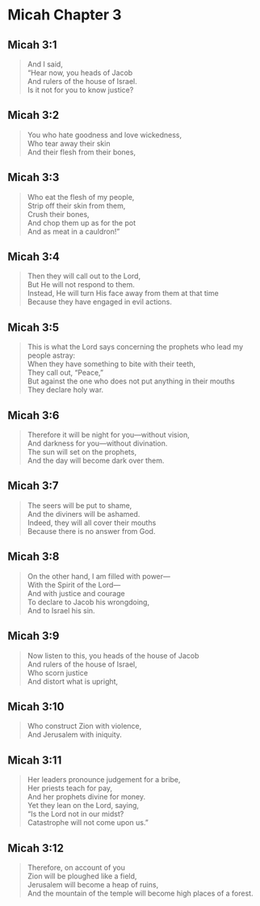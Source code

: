 # Micah Chapter 3

## Micah 3:1

> And I said,  
> “Hear now, you heads of Jacob  
> And rulers of the house of Israel.  
> Is it not for you to know justice?

## Micah 3:2

> You who hate goodness and love wickedness,  
> Who tear away their skin  
> And their flesh from their bones,

## Micah 3:3

> Who eat the flesh of my people,  
> Strip off their skin from them,  
> Crush their bones,  
> And chop them up as for the pot  
> And as meat in a cauldron!”

## Micah 3:4

> Then they will call out to the Lord,  
> But He will not respond to them.  
> Instead, He will turn His face away from them at that time  
> Because they have engaged in evil actions.

## Micah 3:5

> This is what the Lord says concerning the prophets who lead my people astray:  
> When they have something to bite with their teeth,  
> They call out, “Peace,”  
> But against the one who does not put anything in their mouths  
> They declare holy war.

## Micah 3:6

> Therefore it will be night for you—without vision,  
> And darkness for you—without divination.  
> The sun will set on the prophets,  
> And the day will become dark over them.

## Micah 3:7

> The seers will be put to shame,  
> And the diviners will be ashamed.  
> Indeed, they will all cover their mouths  
> Because there is no answer from God.

## Micah 3:8

> On the other hand, I am filled with power—  
> With the Spirit of the Lord—  
> And with justice and courage  
> To declare to Jacob his wrongdoing,  
> And to Israel his sin.

## Micah 3:9

> Now listen to this, you heads of the house of Jacob  
> And rulers of the house of Israel,  
> Who scorn justice  
> And distort what is upright,

## Micah 3:10

> Who construct Zion with violence,  
> And Jerusalem with iniquity.

## Micah 3:11

> Her leaders pronounce judgement for a bribe,  
> Her priests teach for pay,  
> And her prophets divine for money.  
> Yet they lean on the Lord, saying,  
> “Is the Lord not in our midst?  
> Catastrophe will not come upon us.”

## Micah 3:12

> Therefore, on account of you  
> Zion will be ploughed like a field,  
> Jerusalem will become a heap of ruins,  
> And the mountain of the temple will become high places of a forest.
